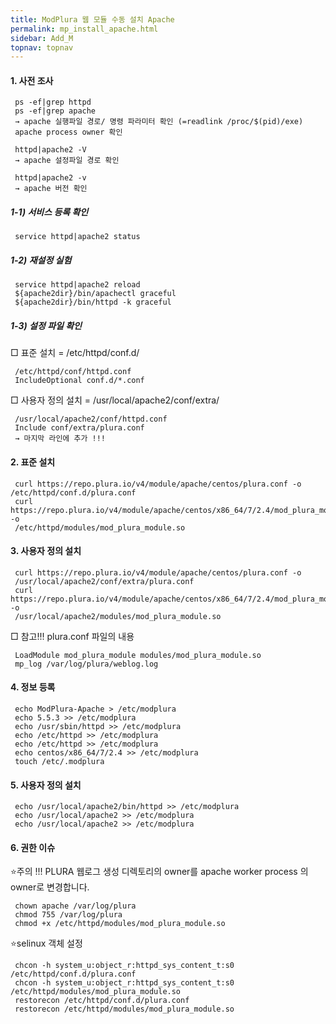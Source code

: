 ```yaml
---
title: ModPlura 웹 모듈 수동 설치 Apache
permalink: mp_install_apache.html
sidebar: Add_M
topnav: topnav
---
```


#### 1. 사전 조사

     ps -ef|grep httpd
     ps -ef|grep apache
     → apache 실행파일 경로/ 명령 파라미터 확인 (=readlink /proc/$(pid)/exe)
     apache process owner 확인

     httpd|apache2 -V
     → apache 설정파일 경로 확인

     httpd|apache2 -v
     → apache 버전 확인

 

##### 1-1) 서비스 등록 확인

     service httpd|apache2 status

 

##### 1-2) 재설정 실험

     service httpd|apache2 reload
     ${apache2dir}/bin/apachectl graceful
     ${apache2dir}/bin/httpd -k graceful

 

##### 1-3) 설정 파일 확인

□ 표준 설치 = /etc/httpd/conf.d/

     /etc/httpd/conf/httpd.conf
     IncludeOptional conf.d/*.conf

□ 사용자 정의 설치 = /usr/local/apache2/conf/extra/

     /usr/local/apache2/conf/httpd.conf
     Include conf/extra/plura.conf
     → 마지막 라인에 추가 !!!

 

#### 2. 표준 설치

     curl https://repo.plura.io/v4/module/apache/centos/plura.conf -o /etc/httpd/conf.d/plura.conf
     curl https://repo.plura.io/v4/module/apache/centos/x86_64/7/2.4/mod_plura_module.so -o
     /etc/httpd/modules/mod_plura_module.so

 

#### 3. 사용자 정의 설치

     curl https://repo.plura.io/v4/module/apache/centos/plura.conf -o
     /usr/local/apache2/conf/extra/plura.conf
     curl https://repo.plura.io/v4/module/apache/centos/x86_64/7/2.4/mod_plura_module.so -o
     /usr/local/apache2/modules/mod_plura_module.so

 

□ 참고!!! plura.conf 파일의 내용

     LoadModule mod_plura_module modules/mod_plura_module.so
     mp_log /var/log/plura/weblog.log

#### 4. 정보 등록

     echo ModPlura-Apache > /etc/modplura
     echo 5.5.3 >> /etc/modplura
     echo /usr/sbin/httpd >> /etc/modplura
     echo /etc/httpd >> /etc/modplura
     echo /etc/httpd >> /etc/modplura
     echo centos/x86_64/7/2.4 >> /etc/modplura
     touch /etc/.modplura

 

#### 5. 사용자 정의 설치

     echo /usr/local/apache2/bin/httpd >> /etc/modplura
     echo /usr/local/apache2 >> /etc/modplura
     echo /usr/local/apache2 >> /etc/modplura

 

#### 6. 권한 이슈

⭐주의 !!! PLURA 웹로그 생성 디렉토리의 owner를 apache worker process 의 owner로 변경합니다.

     chown apache /var/log/plura
     chmod 755 /var/log/plura
     chmod +x /etc/httpd/modules/mod_plura_module.so

⭐selinux 객체 설정

     chcon -h system_u:object_r:httpd_sys_content_t:s0 /etc/httpd/conf.d/plura.conf
     chcon -h system_u:object_r:httpd_sys_content_t:s0 /etc/httpd/modules/mod_plura_module.so
     restorecon /etc/httpd/conf.d/plura.conf
     restorecon /etc/httpd/modules/mod_plura_module.so